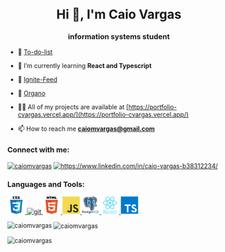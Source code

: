 <h1 align="center">Hi 👋, I'm Caio Vargas</h1>
<h3 align="center">information systems student</h3>



- 📃 [To-do-list](https://github.com/CaioMVargas/to-do-list)

- 🌱 I’m currently learning **React and Typescript**

- 📲 [Ignite-Feed](https://github.com/CaioMVargas/Ignite-Feed)

- 🤝 [Organo](https://github.com/CaioMVargas/organo2.0)

- 👨‍💻 All of my projects are available at [https://portfolio-cvargas.vercel.app/](https://portfolio-cvargas.vercel.app/)

- 📫 How to reach me **caiomvargas@gmail.com**

<h3 align="left">Connect with me:</h3>
<p align="left">
<a href="https://twitter.com/caiomvargas" target="blank"><img align="center" src="https://raw.githubusercontent.com/rahuldkjain/github-profile-readme-generator/master/src/images/icons/Social/twitter.svg" alt="caiomvargas" height="30" width="40" /></a>
<a href="https://linkedin.com/in/https://www.linkedin.com/in/caio-vargas-b38312234/" target="blank"><img align="center" src="https://raw.githubusercontent.com/rahuldkjain/github-profile-readme-generator/master/src/images/icons/Social/linked-in-alt.svg" alt="https://www.linkedin.com/in/caio-vargas-b38312234/" height="30" width="40" /></a>
</p>

<h3 align="left">Languages and Tools:</h3>
<p align="left"> <a href="https://www.w3schools.com/css/" target="_blank" rel="noreferrer"> <img src="https://raw.githubusercontent.com/devicons/devicon/master/icons/css3/css3-original-wordmark.svg" alt="css3" width="40" height="40"/> </a> <a href="https://git-scm.com/" target="_blank" rel="noreferrer"> <img src="https://www.vectorlogo.zone/logos/git-scm/git-scm-icon.svg" alt="git" width="40" height="40"/> </a> <a href="https://www.w3.org/html/" target="_blank" rel="noreferrer"> <img src="https://raw.githubusercontent.com/devicons/devicon/master/icons/html5/html5-original-wordmark.svg" alt="html5" width="40" height="40"/> </a> <a href="https://developer.mozilla.org/en-US/docs/Web/JavaScript" target="_blank" rel="noreferrer"> <img src="https://raw.githubusercontent.com/devicons/devicon/master/icons/javascript/javascript-original.svg" alt="javascript" width="40" height="40"/> </a> <a href="https://www.postgresql.org" target="_blank" rel="noreferrer"> <img src="https://raw.githubusercontent.com/devicons/devicon/master/icons/postgresql/postgresql-original-wordmark.svg" alt="postgresql" width="40" height="40"/> </a> <a href="https://reactjs.org/" target="_blank" rel="noreferrer"> <img src="https://raw.githubusercontent.com/devicons/devicon/master/icons/react/react-original-wordmark.svg" alt="react" width="40" height="40"/> </a> <a href="https://www.typescriptlang.org/" target="_blank" rel="noreferrer"> <img src="https://raw.githubusercontent.com/devicons/devicon/master/icons/typescript/typescript-original.svg" alt="typescript" width="40" height="40"/> </a> </p>

<p><img align="left" src="https://github-readme-stats.vercel.app/api/top-langs?username=caiomvargas&show_icons=true&locale=en&layout=compact" alt="caiomvargas" /></p>

<p>&nbsp;<img align="center" src="https://github-readme-stats.vercel.app/api?username=caiomvargas&show_icons=true&locale=en" alt="caiomvargas" /></p>

<p><img align="center" src="https://github-readme-streak-stats.herokuapp.com/?user=caiomvargas&" alt="caiomvargas" /></p>

